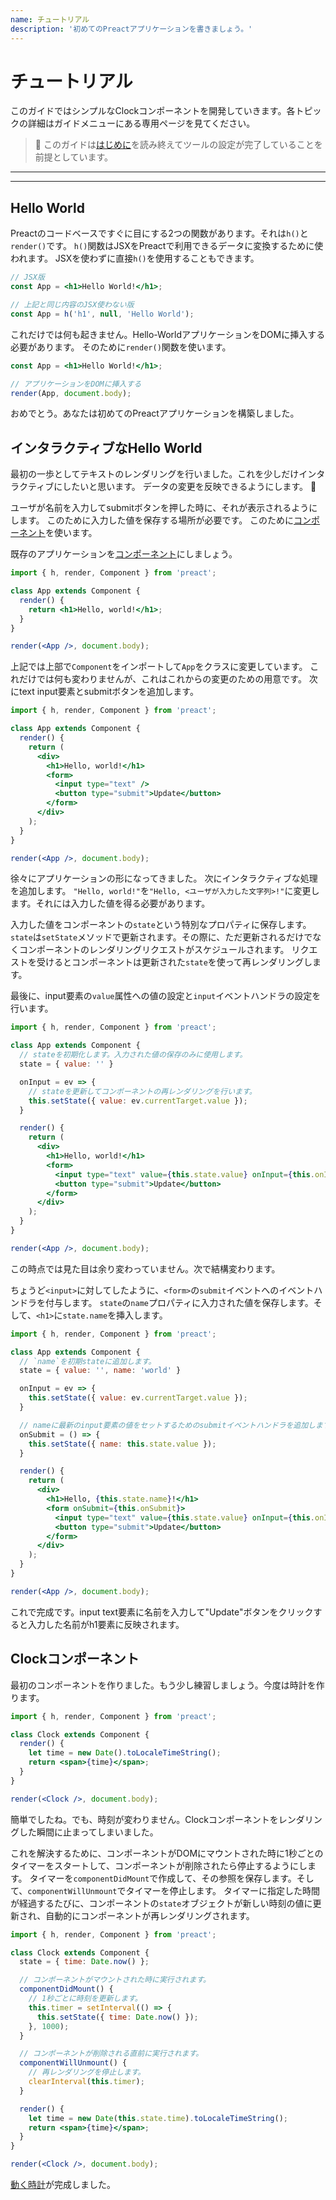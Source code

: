 ```yaml
---
name: チュートリアル
description: '初めてのPreactアプリケーションを書きましょう。'
---
```


# チュートリアル

このガイドではシンプルなClockコンポーネントを開発していきます。各トピックの詳細はガイドメニューにある専用ページを見てください。

> :information_desk_person: このガイドは[はじめに](/guide/v10/getting-started)を読み終えてツールの設定が完了していることを前提としています。

---

<div><toc></toc></div>

---

## Hello World

Preactのコードベースですぐに目にする2つの関数があります。それは`h()`と`render()`です。
`h()`関数はJSXをPreactで利用できるデータに変換するために使われます。
JSXを使わずに直接`h()`を使用することもできます。

```jsx
// JSX版
const App = <h1>Hello World!</h1>;

// 上記と同じ内容のJSX使わない版
const App = h('h1', null, 'Hello World');
```

これだけでは何も起きません。Hello-WorldアプリケーションをDOMに挿入する必要があります。
そのために`render()`関数を使います。

```jsx
const App = <h1>Hello World!</h1>;

// アプリケーションをDOMに挿入する
render(App, document.body);
```

おめでとう。あなたは初めてのPreactアプリケーションを構築しました。

## インタラクティブなHello World

最初の一歩としてテキストのレンダリングを行いました。これを少しだけインタラクティブにしたいと思います。
データの変更を反映できるようにします。 :star2:

ユーザが名前を入力してsubmitボタンを押した時に、それが表示されるようにします。
このために入力した値を保存する場所が必要です。
このために[コンポーネント](/guide/v10/components)を使います。

既存のアプリケーションを[コンポーネント](/guide/v10/components)にしましょう。

```jsx
import { h, render, Component } from 'preact';

class App extends Component {
  render() {
    return <h1>Hello, world!</h1>;
  }
}

render(<App />, document.body);
```

上記では上部で`Component`をインポートして`App`をクラスに変更しています。
これだけでは何も変わりませんが、これはこれからの変更のための用意です。
次にtext input要素とsubmitボタンを追加します。

```jsx
import { h, render, Component } from 'preact';

class App extends Component {
  render() {
    return (
      <div>
        <h1>Hello, world!</h1>
        <form>
          <input type="text" />
          <button type="submit">Update</button>
        </form>
      </div>
    );
  }
}

render(<App />, document.body);
```

徐々にアプリケーションの形になってきました。
次にインタラクティブな処理を追加します。
`"Hello, world!"`を`"Hello, <ユーザが入力した文字列>!"`に変更します。それには入力した値を得る必要があります。

入力した値をコンポーネントの`state`という特別なプロパティに保存します。
`state`は`setState`メソッドで更新されます。その際に、ただ更新されるだけでなくコンポーネントのレンダリングリクエストがスケジュールされます。
リクエストを受けるとコンポーネントは更新された`state`を使って再レンダリングします。

最後に、input要素の`value`属性への値の設定と`input`イベントハンドラの設定を行います。

```jsx
import { h, render, Component } from 'preact';

class App extends Component {
  // stateを初期化します。入力された値の保存のみに使用します。
  state = { value: '' }

  onInput = ev => {
    // stateを更新してコンポーネントの再レンダリングを行います。
    this.setState({ value: ev.currentTarget.value });
  }

  render() {
    return (
      <div>
        <h1>Hello, world!</h1>
        <form>
          <input type="text" value={this.state.value} onInput={this.onInput} />
          <button type="submit">Update</button>
        </form>
      </div>
    );
  }
}

render(<App />, document.body);
```

この時点では見た目は余り変わっていません。次で結構変わります。

ちょうど`<input>`に対してしたように、`<form>`の`submit`イベントへのイベントハンドラを付与します。
`state`の`name`プロパティに入力された値を保存します。そして、`<h1>`に`state.name`を挿入します。

```jsx
import { h, render, Component } from 'preact';

class App extends Component {
  // `name`を初期stateに追加します。
  state = { value: '', name: 'world' }

  onInput = ev => {
    this.setState({ value: ev.currentTarget.value });
  }

  // nameに最新のinput要素の値をセットするためのsubmitイベントハンドラを追加します。
  onSubmit = () => {
    this.setState({ name: this.state.value });
  }

  render() {
    return (
      <div>
        <h1>Hello, {this.state.name}!</h1>
        <form onSubmit={this.onSubmit}>
          <input type="text" value={this.state.value} onInput={this.onInput} />
          <button type="submit">Update</button>
        </form>
      </div>
    );
  }
}

render(<App />, document.body);
```

これで完成です。input text要素に名前を入力して"Update"ボタンをクリックすると入力した名前がh1要素に反映されます。

## Clockコンポーネント

最初のコンポーネントを作りました。もう少し練習しましょう。今度は時計を作ります。

```jsx
import { h, render, Component } from 'preact';

class Clock extends Component {
  render() {
    let time = new Date().toLocaleTimeString();
    return <span>{time}</span>;
  }
}

render(<Clock />, document.body);
```

簡単でしたね。でも、時刻が変わりません。Clockコンポーネントをレンダリングした瞬間に止まってしまいました。

これを解決するために、コンポーネントがDOMにマウントされた時に1秒ごとのタイマーをスタートして、コンポーネントが削除されたら停止するようにします。
タイマーを`componentDidMount`で作成して、その参照を保存します。そして、`componentWillUnmount`でタイマーを停止します。
タイマーに指定した時間が経過するたびに、コンポーネントの`state`オブジェクトが新しい時刻の値に更新され、自動的にコンポーネントが再レンダリングされます。

```jsx
import { h, render, Component } from 'preact';

class Clock extends Component {
  state = { time: Date.now() };

  // コンポーネントがマウントされた時に実行されます。
  componentDidMount() {
    // 1秒ごとに時刻を更新します。
    this.timer = setInterval(() => {
      this.setState({ time: Date.now() });
    }, 1000);
  }

  // コンポーネントが削除される直前に実行されます。
  componentWillUnmount() {
    // 再レンダリングを停止します。
    clearInterval(this.timer);
  }

  render() {
    let time = new Date(this.state.time).toLocaleTimeString();
    return <span>{time}</span>;
  }
}

render(<Clock />, document.body);
```

[動く時計](http://jsfiddle.net/developit/u9m5x0L7/embedded/result,js/)が完成しました。

